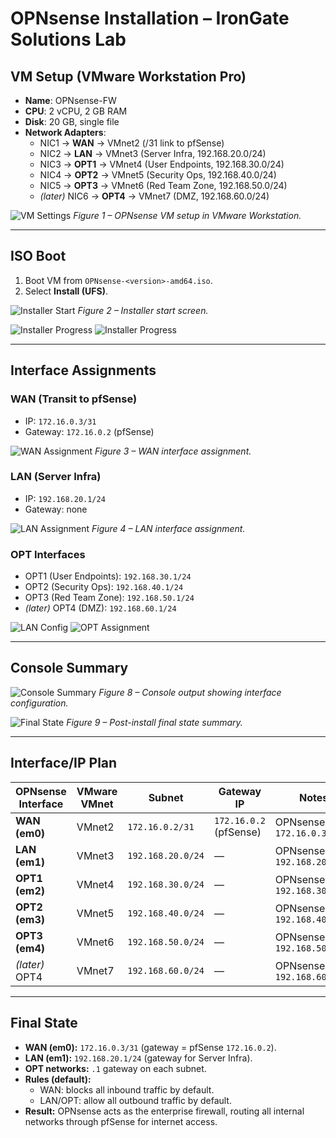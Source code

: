 # OPNsense Installation – IronGate Solutions Lab

## VM Setup (VMware Workstation Pro)
- **Name**: OPNsense-FW
- **CPU**: 2 vCPU, 2 GB RAM
- **Disk**: 20 GB, single file
- **Network Adapters**:
  - NIC1 → **WAN** → VMnet2 (/31 link to pfSense)
  - NIC2 → **LAN** → VMnet3 (Server Infra, 192.168.20.0/24)
  - NIC3 → **OPT1** → VMnet4 (User Endpoints, 192.168.30.0/24)
  - NIC4 → **OPT2** → VMnet5 (Security Ops, 192.168.40.0/24)
  - NIC5 → **OPT3** → VMnet6 (Red Team Zone, 192.168.50.0/24)
  - *(later)* NIC6 → **OPT4** → VMnet7 (DMZ, 192.168.60.0/24)

![VM Settings](../assets/opnsense/vm_settings.png)
*Figure 1 – OPNsense VM setup in VMware Workstation.*

---

## ISO Boot
1. Boot VM from `OPNsense-<version>-amd64.iso`.
2. Select **Install (UFS)**.

![Installer Start](../assets/opnsense/installer_start.png)
*Figure 2 – Installer start screen.*

![Installer Progress](../assets/opnsense/installer_progress1.png)
![Installer Progress](../assets/opnsense/installer_progress2.png)

---

## Interface Assignments

### WAN (Transit to pfSense)
- IP: `172.16.0.3/31`
- Gateway: `172.16.0.2` (pfSense)

![WAN Assignment](../assets/opnsense/wan_assignment.png)
*Figure 3 – WAN interface assignment.*

### LAN (Server Infra)
- IP: `192.168.20.1/24`
- Gateway: none

![LAN Assignment](../assets/opnsense/lan_assignment.png)
*Figure 4 – LAN interface assignment.*

### OPT Interfaces
- OPT1 (User Endpoints): `192.168.30.1/24`
- OPT2 (Security Ops): `192.168.40.1/24`
- OPT3 (Red Team Zone): `192.168.50.1/24`
- *(later)* OPT4 (DMZ): `192.168.60.1/24`

![LAN Config](../assets/opnsense/lan_config.png)
![OPT Assignment](../assets/opnsense/opt_assignment.png)

---

## Console Summary

![Console Summary](../assets/opnsense/console_summary.png)
*Figure 8 – Console output showing interface configuration.*

![Final State](../assets/opnsense/final_state.png)
*Figure 9 – Post-install final state summary.*

---

## Interface/IP Plan

| OPNsense Interface | VMware VMnet | Subnet            | Gateway IP          | Notes                                |
|--------------------|--------------|-------------------|---------------------|--------------------------------------|
| **WAN (em0)**      | VMnet2       | `172.16.0.2/31`   | `172.16.0.2` (pfSense) | OPNsense IP = `172.16.0.3/31`        |
| **LAN (em1)**      | VMnet3       | `192.168.20.0/24` | —                   | OPNsense IP = `192.168.20.1/24`      |
| **OPT1 (em2)**     | VMnet4       | `192.168.30.0/24` | —                   | OPNsense IP = `192.168.30.1/24`      |
| **OPT2 (em3)**     | VMnet5       | `192.168.40.0/24` | —                   | OPNsense IP = `192.168.40.1/24`      |
| **OPT3 (em4)**     | VMnet6       | `192.168.50.0/24` | —                   | OPNsense IP = `192.168.50.1/24`      |
| *(later)* OPT4     | VMnet7       | `192.168.60.0/24` | —                   | OPNsense IP = `192.168.60.1/24`      |

---

## Final State
- **WAN (em0):** `172.16.0.3/31` (gateway = pfSense `172.16.0.2`).
- **LAN (em1):** `192.168.20.1/24` (gateway for Server Infra).
- **OPT networks:** `.1` gateway on each subnet.
- **Rules (default):**
  - WAN: blocks all inbound traffic by default.
  - LAN/OPT: allow all outbound traffic by default.
- **Result:** OPNsense acts as the enterprise firewall, routing all internal networks through pfSense for internet access.
